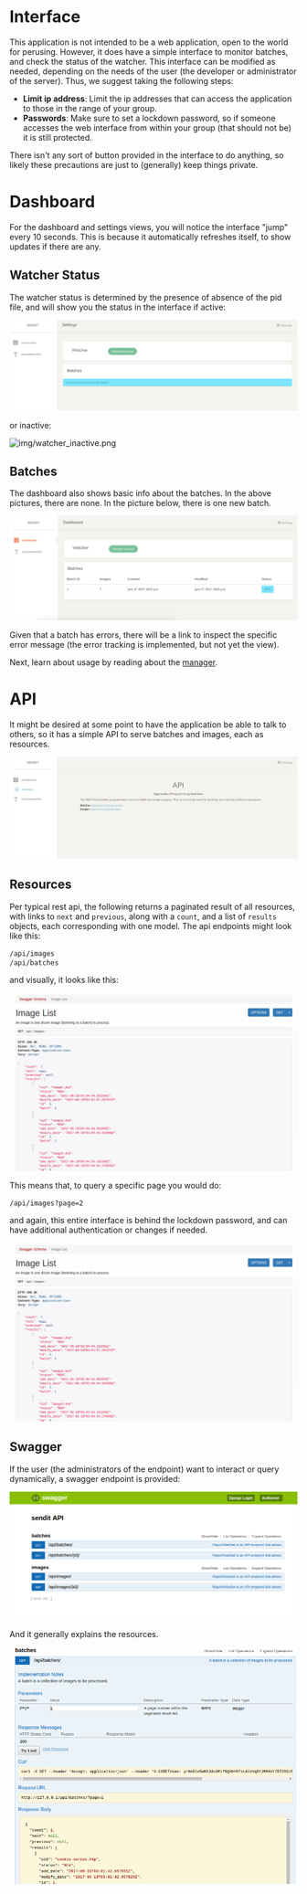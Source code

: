 # Interface
This application is not intended to be a web application, open to the world for perusing. However, it does have a simple interface to monitor batches, and check the status of the watcher. This interface can be modified as needed, depending on the needs of the user (the developer or administrator of the server). Thus, we suggest taking the following steps:

 - **Limit ip address**: Limit the ip addresses that can access the application to those in the range of your group.
 - **Passwords**: Make sure to set a lockdown password, so if someone accesses the web interface from within your group (that should not be) it is still protected.

There isn't any sort of button provided in the interface to do anything, so likely these precautions are just to (generally) keep things private.

# Dashboard
For the dashboard and settings views, you will notice the interface "jump" every 10 seconds. This is because it automatically refreshes itself, to show updates if there are any.


## Watcher Status
The watcher status is determined by the presence of absence of the pid file, and will show you the status in the interface if active:

![img/watcher_active.png](img/watcher_active.png)

or inactive:

![img/watcher_inactive.png](img/watcher_inactive.png)


## Batches
The dashboard also shows basic info about the batches. In the above pictures, there are none. In the picture below, there is one new batch. 

![img/dashboard.png](img/dashboard.png)

Given that a batch has errors, there will be a link to inspect the specific error message (the error tracking is implemented, but not yet the view).

Next, learn about usage by reading about the [manager](manager.md).


# API
It might be desired at some point to have the application be able to talk to others, so it has a simple API to serve batches and images, each as resources. 

![img/api.png](img/api.png)


## Resources
Per typical rest api, the following returns a paginated result of all resources, with links to `next` and `previous`, along with a `count`, and a list of `results` objects, each corresponding with one model. The api endpoints might look like this:

```
/api/images
/api/batches
```

and visually, it looks like this:

![img/api_detail.png](img/api_detail.png)

This means that, to query a specific page you would do:

```
/api/images?page=2
```

and again, this entire interface is behind the lockdown password, and can have additional authentication or changes if needed.

![img/api_detail.png](img/api_detail.png)

## Swagger
If the user (the administrators of the endpoint) want to interact or query dynamically, a swagger endpoint is provided:

![img/swagger.png](img/swagger.png)

And it generally explains the resources.


![img/swagger_details.png](img/swagger_details.png)
